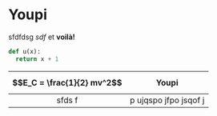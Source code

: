 # Youpi

sfdfdsg *sdf* et **voilà!**

```python
def u(x):
  return x + 1 
```

| **$$E_C = \frac{1}{2} mv^2$$** | **Youpi** |
|:---:|:---:|
| sfds f | p ujqspo jfpo jsqof j|
